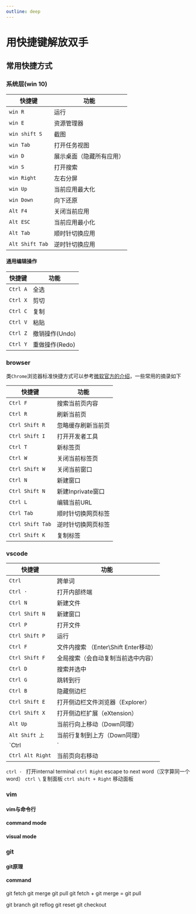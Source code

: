 ```yaml
---
outline: deep
---
```

# 用快捷键解放双手

## 常用快捷方式
### 系统层(win 10)
| 快捷键          | 功能                     |
| --------------- | ------------------------ |
| `win R`         | 运行                     |
| `win E`         | 资源管理器               |
| `win shift S`   | 截图                     |
| `win Tab`       | 打开任务视图             |
| `win D`         | 展示桌面（隐藏所有应用） |
| `win S`         | 打开搜索                 |
| `win Right`     | 左右分屏                 |
| `win Up`        | 当前应用最大化           |
| `win Down`      | 向下还原                 |
| `Alt F4`        | 关闭当前应用             |
| `Alt ESC`       | 当前应用最小化           |
| `Alt Tab`       | 顺时针切换应用           |
| `Alt Shift Tab` | 逆时针切换应用           |

#### 通用编辑操作

| 快捷键   | 功能           |
| -------- | -------------- |
| `Ctrl A` | 全选           |
| `Ctrl X` | 剪切           |
| `Ctrl C` | 复制           |
| `Ctrl V` | 粘贴           |
| `Ctrl Z` | 撤销操作(Undo) |
| `Ctrl Y` | 重做操作(Redo) |

### browser

类`Chrome`浏览器标准快捷方式可以参考[微软官方的介绍](https://support.microsoft.com/en-us/microsoft-edge/keyboard-shortcuts-in-microsoft-edge-50d3edab-30d9-c7e4-21ce-37fe2713cfad)，一些常用的摘录如下

| 快捷键           | 功能               |
| ---------------- | ------------------ |
| `Ctrl F`         | 搜索当前页内容     |
| `Ctrl R`         | 刷新当前页         |
| `Ctrl Shift R`   | 忽略缓存刷新当前页 |
| `Ctrl Shift I`   | 打开开发者工具     |
| `Ctrl T`         | 新标签页           |
| `Ctrl W`         | 关闭当前标签页     |
| `Ctrl Shift W`   | 关闭当前窗口       |
| `Ctrl N`         | 新建窗口           |
| `Ctrl Shift N`   | 新建Inprivate窗口  |
| `Ctrl L`         | 编辑当前URL        |
| `Ctrl Tab`       | 顺时针切换网页标签 |
| `Ctrl Shift Tab` | 逆时针切换网页标签 |
| `Ctrl Shift K`   | 复制标签           |

### vscode

| 快捷键           | 功能                                 |
| ---------------- | ------------------------------------ |
| `Ctrl`           | 跨单词                               |
| `Ctrl ·`         | 打开内部终端                         |
| `Ctrl N`         | 新建文件                             |
| `Ctrl Shift N`   | 新建窗口                             |
| `Ctrl P`         | 打开文件                             |
| `Ctrl Shift P`   | 运行                                 |
| `Ctrl F`         | 文件内搜索 （Enter\Shift Enter移动） |
| `Ctrl Shift F`   | 全局搜索（会自动复制当前选中内容）   |
| `Ctrl D`         | 搜索并选中                           |
| `Ctrl G`         | 跳转到行                             |
| `Ctrl B`         | 隐藏侧边栏                           |
| `Ctrl Shift E`   | 打开侧边栏文件浏览器（Explorer）     |
| `Ctrl Shift X`   | 打开侧边栏扩展（eXtension）          |
| `Alt Up`         | 当前行向上移动（Down同理）           |
| `Alt Shift 上`   | 当前行复制到上方（Down同理）         |
| `Ctrl |`         | 向右拆分                             |
| `Ctrl Alt Right` | 当前页向右移动                       |

`ctrl · ` 打开internal terminal
`ctrl Right` escape to next word（汉字算同一个word）
`ctrl \` 复制面板
`ctrl shift + Right` 移动面板

### vim
#### vim与命令行
#### command mode
#### visual mode

### git
#### git原理
#### command

git fetch 
git merge
git pull
git fetch + git merge = git pull

git branch
git reflog
git reset
git checkout 